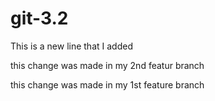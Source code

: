 # git-3.2


This is a new line that I added


this change was made in my 2nd featur branch

this change was made in my 1st feature branch